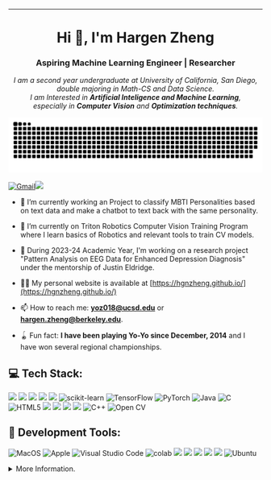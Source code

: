 <!-- <p align="center">
  <img src="https://github.com/hgnzheng/hgnzheng/blob/main/hargen-cover.png" height="200"/>
</p> -->
<hr>
<h1 align="center">Hi 👋, I'm Hargen Zheng</h1>
<h3 align="center">Aspiring Machine Learning Engineer | Researcher</h3>

<p align="center">
  <em>
    I am a second year undergraduate at University of California, San Diego, double majoring in Math-CS and Data Science. <br>
    I am Interested in <b>Artificial Inteligence and Machine Learning</b>,<br>especially in <b>Computer Vision</b> and <b>Optimization techniques</b>.
  </em> 
</p>

<div align="center">
  <a href="https://1999azzar.github.io/1999AZZAR/">
  <img  src="https://github.com/1999AZZAR/1999AZZAR/blob/main/resources/img/grid-snake.svg"
       alt="snake" /></a>
</div>

<p align="left">
<a href="yoz018@ucsd.edu"><img alt="Gmail" src="https://img.shields.io/badge/Gmail-D14836?style=for-the-badge&logo=gmail&logoColor=white"/></a><a href="https://www.linkedin.com/in/hargen-zheng-75540b218/"><img src="https://img.shields.io/badge/linkedin%20-%230077B5.svg?&style=for-the-badge&logo=linkedin&logoColor=white"/></a>
</p>

- 💬 I’m currently working an Project to classify MBTI Personalities based on text data and make a chatbot to text back with the same personality.

- 🔱 I’m currently on Triton Robotics Computer Vision Training Program where I learn basics of Robotics and relevant tools to train CV models.

- 🧠 During 2023-24 Academic Year, I'm working on a research project "Pattern Analysis on EEG Data for Enhanced Depression Diagnosis" under the mentorship of Justin Eldridge.

- 👨‍💻 My personal website is available at [https://hgnzheng.github.io/](https://hgnzheng.github.io/)

- 📫 How to reach me: **yoz018@ucsd.edu** or **hargen.zheng@berkeley.edu**.

- 🪀 Fun fact: **I have been playing Yo-Yo since December, 2014** and I have won several regional championships.

## 💻 Tech Stack:
<p>
<img src="https://img.shields.io/badge/python%20-%2314354C.svg?&style=for-the-badge&logo=python&logoColor=white"/>
<img src="https://img.shields.io/badge/pandas%20-%23150458.svg?&style=for-the-badge&logo=pandas&logoColor=white"/>
<img src="https://img.shields.io/badge/numpy%20-%23013243.svg?&style=for-the-badge&logo=numpy&logoColor=white" />
<img src="https://img.shields.io/badge/SciPy-%230C55A5.svg?style=for-the-badge&logo=scipy&logoColor=%white">
<img src="https://img.shields.io/badge/Matplotlib-%23ffffff.svg?style=for-the-badge&logo=Matplotlib&logoColor=black">
<img alt="scikit-learn" src="https://img.shields.io/badge/sklearn-F7931E?style=for-the-badge&logo=scikit-learn&logoColor=white"/>
<!-- <img alt="Keras" src="https://img.shields.io/badge/Keras%20-%23D00000.svg?&style=for-the-badge&logo=Keras&logoColor=white"/> -->
<img alt="TensorFlow" src="https://img.shields.io/badge/TensorFlow%20-%23FF6F00.svg?&style=for-the-badge&logo=TensorFlow&logoColor=white"/>
<img alt="PyTorch" src="https://img.shields.io/badge/PyTorch%20-%23EE4C2C.svg?&style=for-the-badge&logo=PyTorch&logoColor=white"/>
<img alt="Java" src="https://img.shields.io/badge/Java-ED8B00?style=for-the-badge&logo=openjdk&logoColor=white"/>
<img alt="C" src="https://img.shields.io/badge/c-%2300599C.svg?style=for-the-badge&logo=c&logoColor=white"/>
<img  alt="HTML5" src="https://img.shields.io/badge/html5-%23E34F26.svg?style=for-the-badge&logo=html5&logoColor=white"/>
<img src="https://img.shields.io/badge/VIM-%2311AB00.svg?&style=for-the-badge&logo=vim&logoColor=white"/>
<img src="https://img.shields.io/badge/latex%20-%23008080.svg?&style=for-the-badge&logo=latex&logoColor=white"/>
<img src="https://img.shields.io/badge/r-%23276DC3.svg?style=for-the-badge&logo=r&logoColor=white"/>
<img src="https://img.shields.io/badge/markdown-%23000000.svg?style=for-the-badge&logo=markdown&logoColor=white"/>
<img alt="C++" src="https://img.shields.io/badge/c++-%2300599C.svg?style=for-the-badge&logo=c%2B%2B&logoColor=white"/>
<img alt="Open CV" src="https://img.shields.io/badge/opencv-%23white.svg?style=for-the-badge&logo=opencv&logoColor=white"/>
</p>

## 🔨 Development Tools:
<p>
<img alt="MacOS" src="https://img.shields.io/badge/mac%20os-000000?style=for-the-badge&logo=apple&logoColor=white"/>
<img alt="Apple" src="https://img.shields.io/badge/Apple-%23000000.svg?style=for-the-badge&logo=apple&logoColor=white"/>
<img alt="Visual Studio Code" src="https://img.shields.io/badge/Visual_Studio_Code-0078D4?style=for-the-badge&logo=visual%20studio%20code&logoColor=white"/>
<img  alt="colab" src="https://img.shields.io/badge/Colab-F9AB00?style=for-the-badge&logo=googlecolab&color=525252"/>
<img src="https://img.shields.io/badge/google-4285F4?style=for-the-badge&logo=google&logoColor=white"/>
<img src="https://img.shields.io/badge/Jupyter%20-%23F37626.svg?&style=for-the-badge&logo=Jupyter&logoColor=white"/>
<img src="https://img.shields.io/badge/RStudio-4285F4?style=for-the-badge&logo=rstudio&logoColor=white"/>
<img src="https://img.shields.io/badge/github%20-%23121011.svg?&style=for-the-badge&logo=github&logoColor=white"/>
<img src="https://img.shields.io/badge/GIT-E44C30?style=for-the-badge&logo=git&logoColor=white"/>
<!-- <img src="https://img.shields.io/badge/Google%20Chrome-4285F4?style=for-the-badge&logo=GoogleChrome&logoColor=white"/>
<img src="https://img.shields.io/badge/Google%20Drive-4285F4?style=for-the-badge&logo=googledrive&logoColor=white"/> -->
<img alt="Ubuntu" src="https://img.shields.io/badge/Ubuntu-E95420?style=for-the-badge&logo=ubuntu&logoColor=white"/>
</p>

<details>
<summary>More Information.</summary>
<br> 
  
 
## Places I've Studied:
* Hangzhou Foreign Languages School (Hangzhou, China)
* University of California, Berkeley
* University of California, San Diego

## Relevant Coursework
* Linear Algebra, Multivariable Calculus, Vector Calculus, Intro to Probability, Intro to Stochastic Processes, Concepts of Statistics, Theoretical Foundations of Data Science, Discrete Mathematics, Intro to Artificial Intelligence, Convex Optimization, Recommender Systems and Web Mining